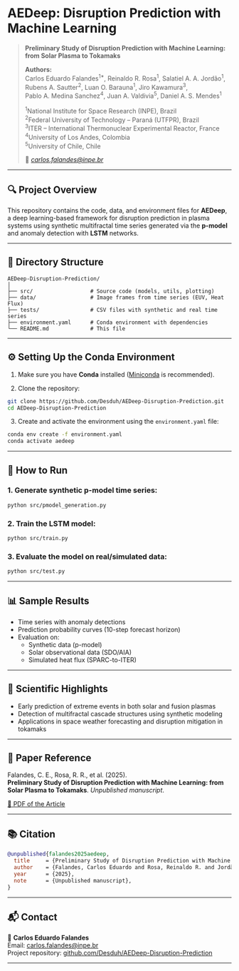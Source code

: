 # AEDeep: Disruption Prediction with Machine Learning

> **Preliminary Study of Disruption Prediction with Machine Learning: from Solar Plasma to Tokamaks**  
>  
> **Authors:**  
> Carlos Eduardo Falandes<sup>1*</sup>, Reinaldo R. Rosa<sup>1</sup>, Salatiel A. A. Jordão<sup>1</sup>,  
> Rubens A. Sautter<sup>2</sup>, Luan O. Barauna<sup>1</sup>, Jiro Kawamura<sup>3</sup>,  
> Pablo A. Medina Sanchez<sup>4</sup>, Juan A. Valdivia<sup>5</sup>, Daniel A. S. Mendes<sup>1</sup>  
>  
> <sup>1</sup>National Institute for Space Research (INPE), Brazil  
> <sup>2</sup>Federal University of Technology – Paraná (UTFPR), Brazil  
> <sup>3</sup>ITER – International Thermonuclear Experimental Reactor, France  
> <sup>4</sup>University of Los Andes, Colombia  
> <sup>5</sup>University of Chile, Chile  
>  
> 📧 *carlos.falandes@inpe.br*

---

## 🔍 Project Overview

This repository contains the code, data, and environment files for **AEDeep**, a deep learning-based framework for disruption prediction in plasma systems using synthetic multifractal time series generated via the **p-model** and anomaly detection with **LSTM** networks.

---

## 📁 Directory Structure

```
AEDeep-Disruption-Prediction/
│
├── src/                  # Source code (models, utils, plotting)
├── data/                 # Image frames from time series (EUV, Heat Flux)
├── tests/                # CSV files with synthetic and real time series
├── environment.yaml      # Conda environment with dependencies
└── README.md             # This file
```

---

## ⚙️ Setting Up the Conda Environment

1. Make sure you have **Conda** installed ([Miniconda](https://docs.conda.io/en/latest/miniconda.html) is recommended).

2. Clone the repository:

```bash
git clone https://github.com/Desduh/AEDeep-Disruption-Prediction.git
cd AEDeep-Disruption-Prediction
```

3. Create and activate the environment using the `environment.yaml` file:

```bash
conda env create -f environment.yaml
conda activate aedeep
```

---

## 🚀 How to Run

### 1. Generate synthetic p-model time series:
```bash
python src/pmodel_generation.py
```

### 2. Train the LSTM model:
```bash
python src/train.py
```

### 3. Evaluate the model on real/simulated data:
```bash
python src/test.py
```

---

## 📊 Sample Results

- Time series with anomaly detections
- Prediction probability curves (10-step forecast horizon)
- Evaluation on:
  - Synthetic data (p-model)
  - Solar observational data (SDO/AIA)
  - Simulated heat flux (SPARC-to-ITER)

---

## 📌 Scientific Highlights

- Early prediction of extreme events in both solar and fusion plasmas
- Detection of multifractal cascade structures using synthetic modeling
- Applications in space weather forecasting and disruption mitigation in tokamaks

---

## 📄 Paper Reference

Falandes, C. E., Rosa, R. R., et al. (2025).  
**Preliminary Study of Disruption Prediction with Machine Learning: from Solar Plasma to Tokamaks**. _Unpublished manuscript_.

[📎 PDF of the Article](./falandes_unpublished_preliminary_study_of_disruption_prediction_with_machine_learning.pdf)

---

## 📚 Citation

```bibtex
@unpublished{falandes2025aedeep,
  title     = {Preliminary Study of Disruption Prediction with Machine Learning: from Solar Plasma to Tokamaks},
  author    = {Falandes, Carlos Eduardo and Rosa, Reinaldo R. and Jordão, Salatiel A. A. and Sautter, Rubens A. and Barauna, Luan O. and Kawamura, Jiro and Medina Sanchez, Pablo A. and Valdivia, Juan A. and Mendes, Daniel A. S.},
  year      = {2025},
  note      = {Unpublished manuscript},
}
```

---

## 📬 Contact

📧 **Carlos Eduardo Falandes**  
Email: [carlos.falandes@inpe.br](mailto:carlos.falandes@inpe.br)  
Project repository: [github.com/Desduh/AEDeep-Disruption-Prediction](https://github.com/Desduh/AEDeep-Disruption-Prediction)

---

